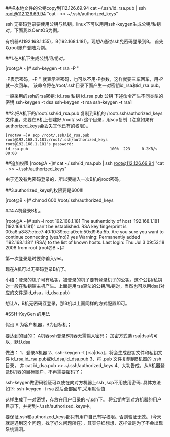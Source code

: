 ##把本地文件的公钥copy到112.126.69.94
	 cat ~/.ssh/id_rsa.pub | ssh root@112.126.69.94 "cat - >> ~/.ssh/authorized_keys"

ssh 无密码登录要使用公钥与私钥。linux下可以用用ssh-keygen生成公钥/私钥对，下面我以CentOS为例。

有机器A(192.168.1.155)，B(192.168.1.181)。现想A通过ssh免密码登录到B。
首先以root账户登陆为例。


##1.在A机下生成公钥/私钥对。

[root@A ~]# ssh-keygen -t rsa -P ''

-P表示密码，-P '' 就表示空密码，也可以不用-P参数，这样就要三车回车，用-P就一次回车。
该命令将在/root/.ssh目录下面产生一对密钥id_rsa和id_rsa.pub。

一般采用的ssh的rsa密钥:
id_rsa     私钥
id_rsa.pub 公钥
下述命令产生不同类型的密钥
ssh-keygen -t dsa
ssh-keygen -t rsa
ssh-keygen -t rsa1

##2.把A机下的/root/.ssh/id_rsa.pub 复制到B机的 /root/.ssh/authorized_keys文件里，先要在B机上创建好 /root/.ssh 这个目录，用scp复制（注意如果有authorized_keys会丢失其他已有的权限）。

	[root@A ~]# scp /root/.ssh/id_rsa.pub root@192.168.1.181:/root/.ssh/authorized_keys
	root@192.168.1.181's password:
	id_rsa.pub                                    100%  223     0.2KB/s   00:00
##追加权限
	[root@A ~]#  cat ~/.ssh/id_rsa.pub | ssh root@112.126.69.94 "cat - >> ~/.ssh/authorized_keys"

由于还没有免密码登录的，所以要输入一次B机的root密码。

##3.authorized_keys的权限要是600!!!

[root@B ~]# chmod 600 /root/.ssh/authorized_keys



##4.A机登录B机。

[root@A ~]# ssh -l root 192.168.1.181
The authenticity of host '192.168.1.181 (192.168.1.181)' can't be established.
RSA key fingerprint is 00:a6:a8:87:eb:c7:40:10:39:cc:a0:eb:50:d9:6a:5b.
Are you sure you want to continue connecting (yes/no)? yes
Warning: Permanently added '192.168.1.181' (RSA) to the list of known hosts.
Last login: Thu Jul  3 09:53:18 2008 from root
[root@B ~]#

第一次登录是时要你输入yes。

现在A机可以无密码登录B机了。

小结：登录的机子可有私钥，被登录的机子要有登录机子的公钥。这个公钥/私钥对一般在私钥宿主机产生。上面是用rsa算法的公钥/私钥对，当然也可以用dsa(对应的文件是id_dsa，id_dsa.pub)

想让A，B机无密码互登录，那B机以上面同样的方式配置即可。

 

 

 

#SSH-KeyGen 的用法

 

假设 A 为客户机器，B为目标机；

要达到的目的：
A机器ssh登录B机器无需输入密码；
加密方式选 rsa|dsa均可以，默认dsa

做法：
1、登录A机器
2、ssh-keygen -t [rsa|dsa]，将会生成密钥文件和私钥文件 id_rsa,id_rsa.pub或id_dsa,id_dsa.pub
3、将 .pub 文件复制到B机器的 .ssh 目录， 并 cat id_dsa.pub >> ~/.ssh/authorized_keys
4、大功告成，从A机器登录B机器的目标账户，不再需要密码了；

 

 

 

ssh-keygen做密码验证可以使在向对方机器上ssh ,scp不用使用密码.
具体方法如下:
ssh-keygen -t rsa
然后全部回车,采用默认值.

这样生成了一对密钥，存放在用户目录的~/.ssh下。
将公钥考到对方机器的用户目录下，并拷到~/.ssh/authorized_keys中。

要保证.ssh和authorized_keys都只有用户自己有写权限。否则验证无效。（今天就是遇到这个问题，找了好久问题所在），其实仔细想想，这样做是为了不会出现系统漏洞。